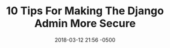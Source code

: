 ---
date: 2018-03-12 21:56 -0500
excerpt: Don't take chances with app security. Here's how to protect your users.
image: https://generator.opengraphimg.com/?atSymbol=true&author=webology&authorSize=text-2xl&style=modern&tags=&title=10+Tips+For+Making+The+Django+Admin+More+Secure
layout: post
redirect_to: https://opensource.com/article/18/1/10-tips-making-django-admin-more-secure
title: 10 Tips For Making The Django Admin More Secure
---